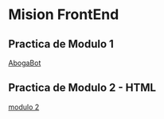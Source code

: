 # Mision FrontEnd
## Practica de Modulo 1

[AbogaBot](./modulo%201)

## Practica de Modulo 2 - HTML

[modulo 2](./modulo%202%20-%20HTML)
